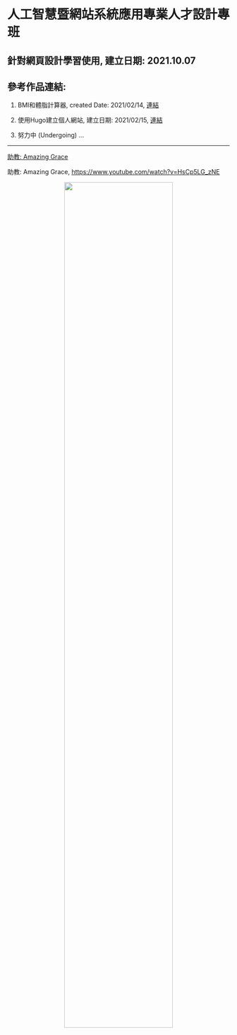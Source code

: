 # 人工智慧暨網站系統應用專業人才設計專班

## 針對網頁設計學習使用, 建立日期: 2021.10.07 

## 參考作品連結:

1. BMI和體脂計算器, created Date: 2021/02/14, [連結](https://horacec371.github.io/)   

2. 使用Hugo建立個人網站, 建立日期: 2021/02/15, [連結](https://hc1973.github.io/)

3. 努力中 (Undergoing) ...

---

[助教: Amazing Grace](https://www.youtube.com/watch?v=HsCp5LG_zNE)

助教: Amazing Grace, https://www.youtube.com/watch?v=HsCp5LG_zNE

<div align="center">
     <img 
      src="https://user-images.githubusercontent.com/89304181/136227648-dc95e9ee-7076-4dab-a2c3-1705994421d0.png" 
      width="70%" height="70%">
    </div>
    
